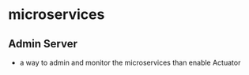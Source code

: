 # microservices
## Admin Server
- a way to admin and monitor the microservices than enable Actuator
